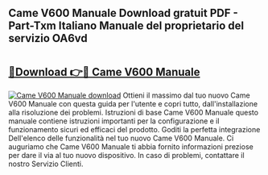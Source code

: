 ## Came V600 Manuale Download gratuit PDF - Part-Txm Italiano Manuale del proprietario del servizio OA6vd

# <h2><a href="http://dfcerj.blite.top/?on=Came+V600+Manuale">🔗Download 👉🔴 Came V600 Manuale</a></h2>

[![Came V600 Manuale download](https://i.imgur.com/lujVjoI.png)](http://dfcerj.blite.top/?on=Came+V600+Manuale)
Ottieni il massimo dal tuo nuovo Came V600 Manuale con questa guida per l'utente e copri tutto, dall'installazione alla risoluzione dei problemi. Istruzioni di base Came V600 Manuale questo manuale contiene istruzioni importanti per la configurazione e il funzionamento sicuri ed efficaci del prodotto. Goditi la perfetta integrazione Dell'elenco delle funzionalità nel tuo nuovo Came V600 Manuale. Ci auguriamo che Came V600 Manuale ti abbia fornito informazioni preziose per dare il via al tuo nuovo dispositivo. In caso di problemi, contattare il nostro Servizio Clienti.
